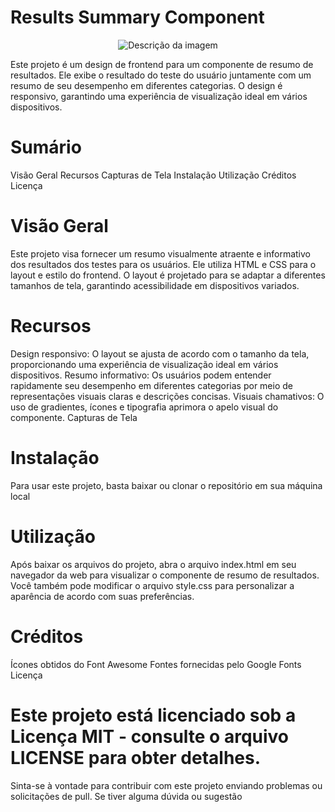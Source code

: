 # Results Summary Component

<p align="center">
  <img src="https://i.ibb.co/tzyRsP8/Screenshot-4.png" alt="Descrição da imagem">
</p>

Este projeto é um design de frontend para um componente de resumo de resultados. Ele exibe o resultado do teste do usuário juntamente com um resumo de seu desempenho em diferentes categorias. O design é responsivo, garantindo uma experiência de visualização ideal em vários dispositivos.

# Sumário
Visão Geral
Recursos
Capturas de Tela
Instalação
Utilização
Créditos
Licença

# Visão Geral
Este projeto visa fornecer um resumo visualmente atraente e informativo dos resultados dos testes para os usuários. Ele utiliza HTML e CSS para o layout e estilo do frontend. O layout é projetado para se adaptar a diferentes tamanhos de tela, garantindo acessibilidade em dispositivos variados.

# Recursos
Design responsivo: O layout se ajusta de acordo com o tamanho da tela, proporcionando uma experiência de visualização ideal em vários dispositivos.
Resumo informativo: Os usuários podem entender rapidamente seu desempenho em diferentes categorias por meio de representações visuais claras e descrições concisas.
Visuais chamativos: O uso de gradientes, ícones e tipografia aprimora o apelo visual do componente.
Capturas de Tela


# Instalação
Para usar este projeto, basta baixar ou clonar o repositório em sua máquina local

# Utilização
Após baixar os arquivos do projeto, abra o arquivo index.html em seu navegador da web para visualizar o componente de resumo de resultados. Você também pode modificar o arquivo style.css para personalizar a aparência de acordo com suas preferências.

# Créditos
Ícones obtidos do Font Awesome
Fontes fornecidas pelo Google Fonts
Licença

# Este projeto está licenciado sob a Licença MIT - consulte o arquivo LICENSE para obter detalhes.

Sinta-se à vontade para contribuir com este projeto enviando problemas ou solicitações de pull. Se tiver alguma dúvida ou sugestão
